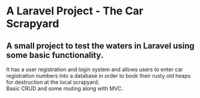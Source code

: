 <h1>A Laravel Project - The Car Scrapyard</h1>

A small project to test the waters in Laravel using some basic functionality.
-----

It has a user registration and login system and allows users to enter car registration numbers into a database in order to book their rusty old heaps for destruction at the local scrapyard.<br>
Basic CRUD and some routing along with MVC.
